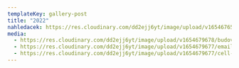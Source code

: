 ```yaml
---
templateKey: gallery-post
title: "2022"
nahledacek: https://res.cloudinary.com/dd2ejj6yt/image/upload/v1654676508/cld-sample-5.jpg
media:
  - https://res.cloudinary.com/dd2ejj6yt/image/upload/v1654679678/budova_oqtiba.jpg
  - https://res.cloudinary.com/dd2ejj6yt/image/upload/v1654679677/email_hjbtfm.svg
  - https://res.cloudinary.com/dd2ejj6yt/image/upload/v1654679677/cell-phone_jgvsrp.svg
---
```


